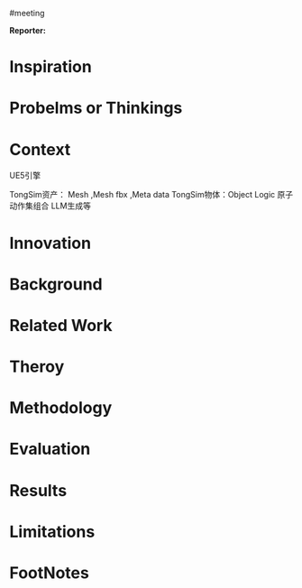 #meeting 

**Reporter:**  

# Inspiration
# Probelms or Thinkings 
# Context
UE5引擎


TongSim资产： Mesh ,Mesh fbx ,Meta data
TongSim物体：Object Logic
原子动作集组合 LLM生成等
# Innovation
# Background
# Related Work
# Theroy
# Methodology
# Evaluation
# Results
# Limitations
# FootNotes
